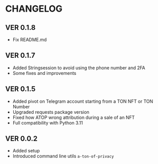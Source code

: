 # CHANGELOG

## VER 0.1.8
- Fix README.md

## VER 0.1.7
- Added Stringsession to avoid using the phone number and 2FA
- Some fixes and improvements

## VER 0.1.5
- Added pivot on Telegram account starting from a TON NFT or TON Number
- Upgraded requests package version
- Fixed how ATOP wrong attribution during a sale of an NFT 
- Full compatibility with Python 3.11

## VER 0.0.2
- Added setup
- Introduced command line utils `a-ton-of-privacy`